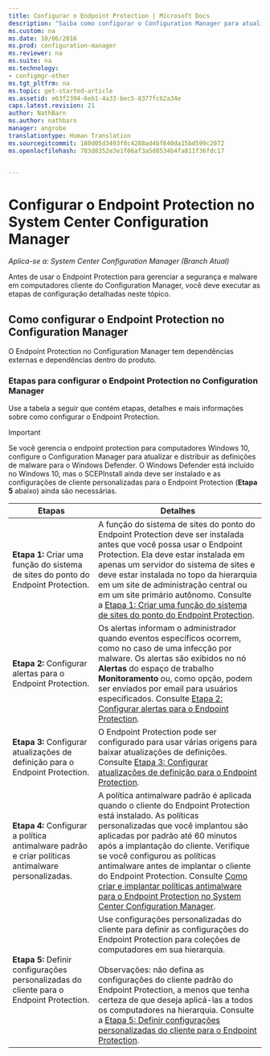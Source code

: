 ```yaml
---
title: Configurar o Endpoint Protection | Microsoft Docs
description: "Saiba como configurar o Configuration Manager para atualizar e distribuir as definições de malware do Windows Defender."
ms.custom: na
ms.date: 10/06/2016
ms.prod: configuration-manager
ms.reviewer: na
ms.suite: na
ms.technology:
- configmgr-other
ms.tgt_pltfrm: na
ms.topic: get-started-article
ms.assetid: e63f2394-6eb1-4a33-bec5-8377fc62a34e
caps.latest.revision: 21
author: NathBarn
ms.author: nathbarn
manager: angrobe
translationtype: Human Translation
ms.sourcegitcommit: 180d05d3493f8c4288ad4bf640da15bd599c2072
ms.openlocfilehash: 783d8352e3e1f06af3a5d8534b4fa811f36fdc17


---
```


# <a name="configure-endpoint-protection-in-system-center-configuration-manager"></a>Configurar o Endpoint Protection no System Center Configuration Manager

*Aplica-se a: System Center Configuration Manager (Branch Atual)*

Antes de usar o Endpoint Protection para gerenciar a segurança e malware em computadores cliente do Configuration Manager, você deve executar as etapas de configuração detalhadas neste tópico.  

## <a name="how-to-configure-endpoint-protection-in-configuration-manager"></a>Como configurar o Endpoint Protection no Configuration Manager  
 O Endpoint Protection no Configuration Manager tem dependências externas e dependências dentro do produto.  

### <a name="steps-to-configure-endpoint-protection-in-configuration-manager"></a>Etapas para configurar o Endpoint Protection no Configuration Manager  
 Use a tabela a seguir que contém etapas, detalhes e mais informações sobre como configurar o Endpoint Protection.  

> [!IMPORTANT]  
>  Se você gerencia o endpoint protection para computadores Windows 10, configure o Configuration Manager para atualizar e distribuir as definições de malware para o Windows Defender. O Windows Defender está incluído no Windows 10, mas o SCEPInstall ainda deve ser instalado e as configurações de cliente personalizadas para o Endpoint Protection (**Etapa 5** abaixo) ainda são necessárias.  

|Etapas|Detalhes|  
|-----------|-------------|  
|**Etapa 1:** Criar uma função do sistema de sites do ponto do Endpoint Protection.|A função do sistema de sites do ponto do Endpoint Protection deve ser instalada antes que você possa usar o Endpoint Protection. Ela deve estar instalada em apenas um servidor do sistema de sites e deve estar instalada no topo da hierarquia em um site de administração central ou em um site primário autônomo. Consulte a [Etapa 1: Criar uma função do sistema de sites do ponto do Endpoint Protection](../../protect/deploy-use/configure-endpoint-protection.md).|  
|**Etapa 2:** Configurar alertas para o Endpoint Protection.|Os alertas informam o administrador quando eventos específicos ocorrem, como no caso de uma infecção por malware. Os alertas são exibidos no nó **Alertas** do espaço de trabalho **Monitoramento** ou, como opção, podem ser enviados por email para usuários especificados. Consulte [Etapa 2: Configurar alertas para o Endpoint Protection](../../protect/deploy-use/configure-endpoint-protection.md).|  
|**Etapa 3:** Configurar atualizações de definição para o Endpoint Protection.|O Endpoint Protection pode ser configurado para usar várias origens para baixar atualizações de definições. Consulte [Etapa 3: Configurar atualizações de definição para o Endpoint Protection](../../protect/deploy-use/configure-endpoint-protection.md).|  
|**Etapa 4:** Configurar a política antimalware padrão e criar políticas antimalware personalizadas.|A política antimalware padrão é aplicada quando o cliente do Endpoint Protection está instalado. As políticas personalizadas que você implantou são aplicadas por padrão até 60 minutos após a implantação do cliente. Verifique se você configurou as políticas antimalware antes de implantar o cliente do Endpoint Protection. Consulte [Como criar e implantar políticas antimalware para o Endpoint Protection no System Center Configuration Manager](../../protect/deploy-use/endpoint-antimalware-policies.md).|  
|**Etapa 5:** Definir configurações personalizadas do cliente para o Endpoint Protection.|Use configurações personalizadas do cliente para definir as configurações do Endpoint Protection para coleções de computadores em sua hierarquia.<br /><br /> Observações: não defina as configurações do cliente padrão do Endpoint Protection, a menos que tenha certeza de que deseja aplicá-las a todos os computadores na hierarquia. Consulte a [Etapa 5: Definir configurações personalizadas do cliente para o Endpoint Protection](../../protect/deploy-use/configure-endpoint-protection.md).|  



<!--HONumber=Dec16_HO3-->


